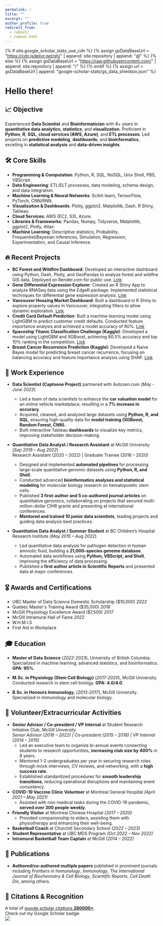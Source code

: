 ```yaml
---
permalink: /
title: ""
excerpt: ""
author_profile: true
redirect_from: 
  - /about/
  - /about.html
---
```


{% if site.google_scholar_stats_use_cdn %}
{% assign gsDataBaseUrl = "https://cdn.jsdelivr.net/gh/" | append: site.repository | append: "@" %}
{% else %}
{% assign gsDataBaseUrl = "https://raw.githubusercontent.com/" | append: site.repository | append: "/" %}
{% endif %}
{% assign url = gsDataBaseUrl | append: "google-scholar-stats/gs_data_shieldsio.json" %}

<span class='anchor' id='about-me'></span>

# Hello there!

## 📈 Objective
  Experienced **Data Scientist** and **Bioinformatician** with 8+ years in **quantitative data analytics**, **statistics**, and **visualization**. Proficient in **Python**, **R**, **SQL**, **cloud services (AWS, Azure)**, and **ETL processes**. Led projects on **predictive modeling**, **dashboards**, and **bioinformatics**, excelling in **statistical analysis** and **data-driven insights**.

## 🛠 Core Skills
- **Programming & Computation**: Python, R, SQL, NoSQL, Unix Shell, PBS, VBScript.
- **Data Engineering**: ETL/ELT processes, data modeling, schema design, and data integration.
- **Machine Learning & Neural Networks**: Scikit-learn, TensorFlow, PyTorch, CNN/RNN.
- **Visualization & Dashboards**: Plotly, ggplot2, Matplotlib, Dash, R Shiny, Tableau.
- **Cloud Services**: AWS (EC2, S3), Azure.
- **Libraries & Frameworks**: Pandas, Numpy, Tidyverse, Matplotlib, ggplot2, Plotly, Altair.
- **Machine Learning**: Descriptive statistics, Probability, Frequentist/Bayesian inferences, Simulation, Regression, Experimentation, and Causal Inference.

## 🔥 Recent Projects
- **BC Forest and Wildfire Dashboard**: Developed an interactive dashboard using Python, Dash, Plotly, and GeoPandas to analyze forest and wildfire GIS data. Deployed on Render.com for public use. [Link](https://github.com/hcwang24/BC_Forest_WildFire_Dashboard)
- **Gene Differential Expression Explorer**: Created an R Shiny App to analyze RNASeq data using the EdgeR package. Implemented statistical techniques for differential gene expression analysis. [Link](https://github.com/hcwang24/GeneDifferentialExplorer)
- **Vancouver Housing Market Dashboard**: Built a dashboard in R Shiny to explore property values in Vancouver, integrating filters to allow dynamic exploration. [Link](https://hcwang24.shinyapps.io/van_houses/)
- **Credit Card Default Prediction**: Built a machine learning model using LightGBM to predict customer credit defaults. Conducted feature importance analysis and achieved a model accuracy of 90%. [Link](https://github.com/hcwang24/Credit_Card_Default_Prediction)
- **Spaceship Titanic Classification Challenge (Kaggle)**: Developed a model using LightGBM and XGBoost, achieving 80.5% accuracy and top 10% ranking in the competition. [Link](https://www.kaggle.com/code/hc1122/spaceship-titanic-with-lgbmclassifier-best-0-805/notebook)
- **Breast Cancer Recurrence Prediction (Kaggle)**: Developed a Naive Bayes model for predicting breast cancer recurrence, focusing on balancing accuracy and feature importance analysis using SHAP. [Link](https://www.kaggle.com/code/hc1122/breast-cancer-recurrence-prediction-with-naive-bay)


## 📖 Work Experience
- **Data Scientist (Captsone Project)** partnered with Autozen.com (*May - June 2023*)  
  - Led a team of data scientists to enhance the **car valuation model** for an online vehicle marketplace, resulting in a **7% increase in accuracy**.
  - Acquired, cleaned, and analyzed large datasets using **Python, R, and SQL**, ensuring high-quality data for **model training (XGBoost, Random Forest, CNN).**
  - Built interactive Tableau **dashboards** to visualize key metrics, improving stakeholder decision-making.
  
- **Quantitative Data Analyst / Research Assistant** at McGill University (_Sep 2016 – Aug 2022_)  
  Research Assistant (2020 – 2022) | Graduate Trainee (2016 – 2020)
  - Designed and implemented **automated pipelines** for processing large-scale quantitative genomic datasets using **Python, R, and Shell**.
  - Conducted advanced **bioinformatics analyses and statistical modeling** for molecular biology research on hematopoietic stem cells.
  - Published **3 first-author and 5 co-authored journal articles** on quantitative genomics, collaborating on projects that secured multi-million-dollar CIHR grants and presenting at international conferences.
  - **Mentored and trained 10 junior data scientists**, leading projects and guiding data analysis best practices.

- **Quantitative Data Analyst / Summer Student** at BC Children’s Hospital Research Institute (_May 2015 – Aug 2022_)  
  - Led quantitative data analysis for pathogen detection in human amniotic fluid, building a **21,000-species genome database**.
  - Automated data workflows using **Python, VBScript, and Shell**, improving the efficiency of data processing.
  - Published a **first author article in Scientific Reports** and presented data at major conferences.

## 🎖 Awards and Certifications
- UBC Master of Data Science Domestic Scholarship ($10,000) _2022_
- Quebec Master's Training Award ($35,000) _2018_
- McGill Physiology Excellence Award ($7,500) _2017_
- McGill Intramural Hall of Fame _2022_
- W.H.M.I.S
- First Aid in Workplace

## 🎓 Education
- **Master of Data Science** (*2022-2023*), University of British Columbia.  
  Specialized in machine learning, advanced statistics, and bioinformatics. **GPA: 95%**.
  
- **M.Sc. in Physiology (Stem Cell Biology)** (*2017-2020*), McGill University.  
  Conducted research in stem cell biology. **GPA: 4.0/4.0**.
  
- **B.Sc. in Honours Immunology**, (*2013-2017*), McGill University.  
  Specialized in immunology and molecular biology.

## 🏅 Volunteer/Extracurricular Activities
- **Senior Advisor / Co-president / VP Internal** at Student Research Initiative Club, McGill University    
  _Senior Advisor (2016 – 2022) | Co-president (2015 – 2016) | VP Internal (2014 – 2015)_
  - Led an executive team to organize bi-annual events connecting students to research opportunities, **increasing club size by 400%** in 8 years.
  - Mentored 1-2 undergraduates per year in securing research roles through mock interviews, CV reviews, and networking, with a **high success rate**.
  - Established standardized procedures for **smooth leadership transitions**, reducing operational disruptions and maintaining event consistency.
- **COVID-19 Vaccine Clinic Volunteer** at Montreal General Hospital _(April 2021 – May 2021)_
  - Assisted with non-medical tasks during the COVID-19 pandemic, **served over 300 people weekly**. 
- **Friendly Visitor** at Montreal Chinese Hospital _(2017 – 2020)_
  - Provided companionship to elders, assisting them with physiotherapy and enhancing their well-being.
- **Basketball Coach** at Churchill Secondary School _(2022 – 2023)_
- **Student Representative** at UBC MDS Program _(Oct 2022 – Nov 2022)_
- **Intramural Basketball Team Captain** at McGill _(2014 – 2022)_


## 📝 Publications
- **Authored/co-authored multiple papers** published in prominent journals including *Frontiers in Immunology*, *Immunology*, *The International Journal of Biochemistry & Cell Biology*, *Scientific Reports*, *Cell Death Dis*, among others.


## 💬 Citations & Recognition
A total of <a href='https://scholar.google.ca/citations?user=-F-G0pwAAAAJ&hl=en'>google scholar citations <strong><span id='total_cit'>260000+</span></strong></a>.  
Check out my Google Scholar badge:  
<a href='https://scholar.google.ca/citations?user=-F-G0pwAAAAJ&hl=en'>
  <img src="https://img.shields.io/endpoint?url=https%3A%2F%2Fscholar.google.ca%2Fcitations%3Fuser%3D-F-G0pwAAAAJ%26hl%3Den&logo=Google%20Scholar&labelColor=f6f6f6&color=9cf&style=flat&label=citations">
</a>
